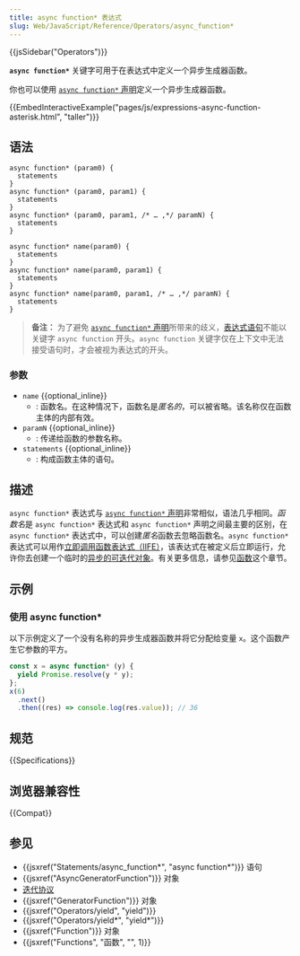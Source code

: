 ```yaml
---
title: async function* 表达式
slug: Web/JavaScript/Reference/Operators/async_function*
---
```


{{jsSidebar("Operators")}}

**`async function*`** 关键字可用于在表达式中定义一个异步生成器函数。

你也可以使用 [`async function*` 声明](/zh-CN/docs/Web/JavaScript/Reference/Statements/async_function*)定义一个异步生成器函数。

{{EmbedInteractiveExample("pages/js/expressions-async-function-asterisk.html", "taller")}}

## 语法

```js-nolint
async function* (param0) {
  statements
}
async function* (param0, param1) {
  statements
}
async function* (param0, param1, /* … ,*/ paramN) {
  statements
}

async function* name(param0) {
  statements
}
async function* name(param0, param1) {
  statements
}
async function* name(param0, param1, /* … ,*/ paramN) {
  statements
}
```

> **备注：** 为了避免 [`async function*` 声明](/zh-CN/docs/Web/JavaScript/Reference/Statements/async_function*)所带来的歧义，[表达式语句](/zh-CN/docs/Web/JavaScript/Reference/Statements/Expression_statement)不能以关键字 `async function` 开头。`async function` 关键字仅在上下文中无法接受语句时，才会被视为表达式的开头。

### 参数

- `name` {{optional_inline}}
  - : 函数名。在这种情况下，函数名是*匿名的*，可以被省略。该名称仅在函数主体的内部有效。
- `paramN` {{optional_inline}}
  - : 传递给函数的参数名称。
- `statements` {{optional_inline}}
  - : 构成函数主体的语句。

## 描述

`async function*` 表达式与 [`async function*` 声明](/zh-CN/docs/Web/JavaScript/Reference/Statements/async_function*)非常相似，语法几乎相同。*函数名*是 `async function*` 表达式和 `async function*` 声明之间最主要的区别，在 `async function*` 表达式中，可以创建*匿名*函数去忽略函数名。`async function*` 表达式可以用作[立即调用函数表达式（IIFE）](/zh-CN/docs/Glossary/IIFE)，该表达式在被定义后立即运行，允许你去创建一个临时的[异步的可迭代对象](/zh-CN/docs/Web/JavaScript/Reference/Iteration_protocols#异步迭代器和异步可迭代协议)。有关更多信息，请参见[函数](/zh-CN/docs/Web/JavaScript/Reference/Functions)这个章节。

## 示例

### 使用 async function\*

以下示例定义了一个没有名称的异步生成器函数并将它分配给变量 `x`。这个函数产生它参数的平方。

```js
const x = async function* (y) {
  yield Promise.resolve(y * y);
};
x(6)
  .next()
  .then((res) => console.log(res.value)); // 36
```

## 规范

{{Specifications}}

## 浏览器兼容性

{{Compat}}

## 参见

- {{jsxref("Statements/async_function*", "async function*")}} 语句
- {{jsxref("AsyncGeneratorFunction")}} 对象
- [迭代协议](/zh-CN/docs/Web/JavaScript/Reference/Iteration_protocols)
- {{jsxref("GeneratorFunction")}} 对象
- {{jsxref("Operators/yield", "yield")}}
- {{jsxref("Operators/yield*", "yield*")}}
- {{jsxref("Function")}} 对象
- {{jsxref("Functions", "函数", "", 1)}}
